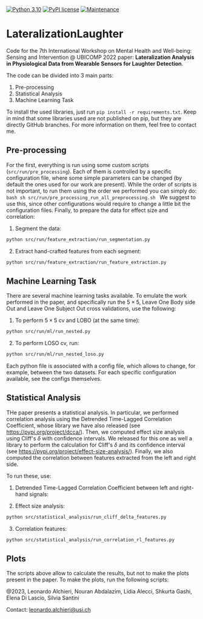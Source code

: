 [![Python 3.10](https://img.shields.io/badge/python-3.10-blue.svg)](https://www.python.org/downloads/release/python-3100/)
[![PyPI license](https://img.shields.io/badge/License-GPL%20v3-blue.svg)](https://github.com/LeonardoAlchieri/LateralizationLaughter/blob/main/LICENCE)
[![Maintenance](https://img.shields.io/badge/Maintained%3F-yes-green.svg)](https://github.com/LeonardoAlchieri/LateralizationLaughter/graphs/commit-activity)

# LateralizationLaughter

Code for the 7th International Workshop on Mental Health and Well-being: Sensing and Intervention @ UBICOMP 2022 paper: **Lateralization Analysis in Physiological Data from Wearable Sensors for Laughter Detection**.

The code can be divided into 3 main parts:
1. Pre-processing
2. Statistical Analysis
3. Machine Learning Task

To install the used libraries, just run `pip install -r requirements.txt`. Keep in mind that some libraries used are not published on pip, but they are directly GitHub branches. For more information on them, feel free to contact me.

## Pre-processing

For the first, everything is run using some custom scripts (`src/run/pre_processing`). Each of them is controlled by a specific configuration file, where some simple parameters can be changed (by default the ones used for our work are present).
While the order of scripts is not important, to run them using the order we performed you can simply do:
    ```bash
        sh src/run/pre_processing_run_all_preprocessing.sh
    ```
We suggest to use this, since other configurations would require to change a little bit the configuration files.
Finally, to prepare the data for effect size and correlation:

1. Segment the data:
```bash
python src/run/feature_extraction/run_segmentation.py
```
2. Extract hand-crafted features from each segment:
```bash
python src/run/feature_extraction/run_feature_extraction.py
```


## Machine Learning Task

There are several machine learning tasks available. To emulate the work performed in the paper, and specifically run the $5\times5$, Leave One Body side Out and Leave One Subject Out cross validations, use the following:

1. To perform $5\times5$ cv and LOBO (at the same time):
```bash
python src/run/ml/run_nested.py
```
2. To perform LOSO cv, run:
```bash
python src/run/ml/run_nested_loso.py
```
Each python file is associated with a config file, which allows to change, for example, between the two datasets. For each specific configuration available, see the configs themselves.

## Statistical Analysis

THe paper presents a statistical analysis. In particular, we performed correlation analysis using the Detrended Time-Lagged Correlation Coefficient, whose library we have also released (see https://pypi.org/project/dcca/). Then, we computed effect size analysis using Cliff's $\delta$ with confidence intervals. We released for this one as well a library to perform the calculation for Cliff's $\delta$ and its confidence interval (see https://pypi.org/project/effect-size-analysis/). Finally, we also computed the correlation between features extracted from the left and right side.

To run these, use:
1. Detrended Time-Lagged Correlation Coefficient between left and right-hand signals:
<!-- TODO -->
2. Effect size analysis:
```bash
python src/statistical_analysis/run_cliff_delta_features.py
```
3. Correlation features:
```bash
python src/statistical_analysis/run_correlation_rl_features.py
```

## Plots
The scripts above allow to calculate the results, but not to make the plots present in the paper. To make the plots, run the following scripts:
<!-- TODO -->


@2023, Leonardo Alchieri, Nouran Abdalazim, Lidia Alecci, Shkurta Gashi, Elena Di Lascio, Silvia Santini
 
Contact: leonardo.alchieri@usi.ch


